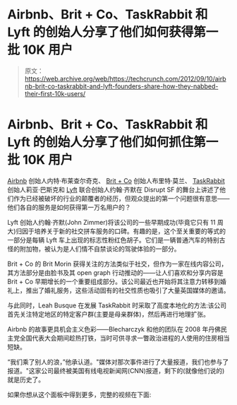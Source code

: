 # Airbnb、Brit + Co、TaskRabbit 和 Lyft 的创始人分享了他们如何获得第一批 10K 用户

> 原文：<https://web.archive.org/web/https://techcrunch.com/2012/09/10/airbnb-brit-co-taskrabbit-and-lyft-founders-share-how-they-nabbed-their-first-10k-users/>

# Airbnb、Brit + Co、TaskRabbit 和 Lyft 的创始人分享了他们如何抓住第一批 10K 用户

[Airbnb](https://web.archive.org/web/20221005153615/http://www.airbnb.com/) 创始人内特·布莱查尔奇克、 [Brit + Co](https://web.archive.org/web/20221005153615/http://www.brit.co/) 创始人布里特·莫兰、 [TaskRabbit](https://web.archive.org/web/20221005153615/http://taskrabbit.com/) 创始人莉亚·巴斯克和 [Lyft](https://web.archive.org/web/20221005153615/http://lyft.me/) 联合创始人约翰·齐默在 Disrupt SF 的舞台上讲述了他们作为已经被破坏的行业的颠覆者的经历，但观众提出的第一个问题很有意思——他们各自的服务是如何获得第一万名用户的？

Lyft 创始人约翰·齐默(John Zimmer)将该公司的一些早期成功(毕竟它只有 11 周大)归因于培养关于新的社交拼车服务的口碑。有趣的是，这个至关重要的等式的一部分是每辆 Lyft 车上出现的标志性粉红色胡子。它们是一辆普通汽车的特别古怪的附加物，被认为是人们情不自禁谈论的驾驶体验的一部分。

Brit + Co 的 Brit Morin 获得关注的方法类似于社交，但作为一家在线内容公司，其方法部分是由脸书及其 open graph 行动推动的——让人们喜欢和分享内容是 Brit + Co 早期增长的一个重要组成部分。该公司最近也开始将其注意力转移到婚礼上，推出了婚礼服务，这些活动固有的社交性质也吸引了大量英国媒体的邀请。

与此同时，Leah Busque 在发展 TaskRabbit 时采取了高度本地化的方法:该公司首先关注特定地区的特定客户群(主要是母亲群体)，然后再进行地理扩张。

Airbnb 的故事更具机会主义色彩——Blecharczyk 和他的团队在 2008 年丹佛民主党全国代表大会期间趁热打铁，当时可供寻求一瞥政治进程的人使用的住房相当短缺。

“我们乘了别人的浪，”他承认道。"媒体对那次事件进行了大量报道，我们也参与了报道。"这家公司最终被美国有线电视新闻网(CNN)报道，剩下的(就像他们说的)就是历史了。

如果你想从这个面板中得到更多，完整的视频在下面: